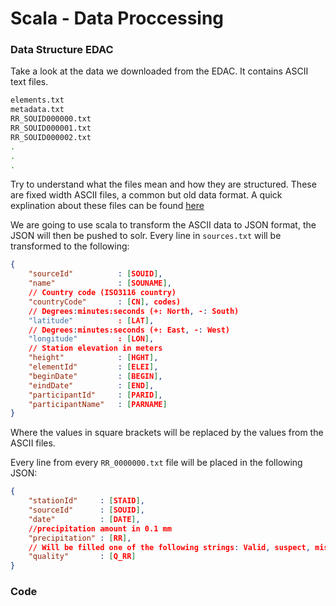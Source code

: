 # Scala - Data Proccessing



### Data Structure EDAC
Take a look at the data we downloaded from the EDAC. It contains ASCII text files. 

``` bash
elements.txt
metadata.txt
RR_SOUID000000.txt
RR_SOUID000001.txt
RR_SOUID000002.txt
.
.
.

```
Try to understand what the files mean and how they are structured. 
These are fixed width ASCII files, a common but old data format. A quick explination about these files can be found [here](http://www.softinterface.com/Convert-XLS/Features/Fixed-Width-Text-File-Definition.htm)

We are going to use scala to transform the ASCII data to JSON format, the JSON will then be pushed to solr. Every line in `sources.txt` will be transformed to the following:

```JSON
{
	"sourceId" 			: [SOUID],
	"name" 				: [SOUNAME],
	// Country code (ISO3116 country)
	"countryCode" 		: [CN], codes)
	// Degrees:minutes:seconds (+: North, -: South)
	"latitude" 			: [LAT], 
	// Degrees:minutes:seconds (+: East, -: West)
	"longitude"			: [LON], 
	// Station elevation in meters
	"height"			: [HGHT],
	"elementId"			: [ELEI],
	"beginDate"			: [BEGIN],
	"eindDate" 			: [END],
	"participantId"		: [PARID],
	"participantName"	: [PARNAME]
}
```
Where the values in square brackets will be replaced by the values from the ASCII files.

Every line from every `RR_0000000.txt` file will be placed in the following JSON:
```JSON
{
	"stationId"		: [STAID],
	"sourceId" 		: [SOUID],
	"date"			: [DATE],
	//precipitation amount in 0.1 mm
	"precipitation"	: [RR],
	// Will be filled one of the following strings: Valid, suspect, missing
	"quality"		: [Q_RR]
}
```


### Code

